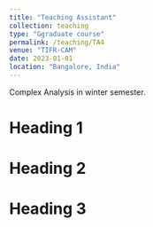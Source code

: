 ```yaml
---
title: "Teaching Assistant"
collection: teaching
type: "Ggraduate course"
permalink: /teaching/TA4
venue: "TIFR-CAM"
date: 2023-01-01
location: "Bangalore, India"
---
```


Complex Analysis in winter semester.

Heading 1
======

Heading 2
======

Heading 3
======
